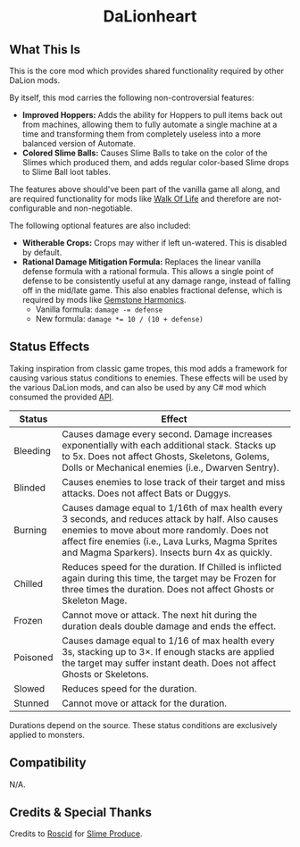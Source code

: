 ﻿<div align="center">

# DaLionheart

</div>

## What This Is

This is the core mod which provides shared functionality required by other DaLion mods.

By itself, this mod carries the following non-controversial features:
- **Improved Hoppers:** Adds the ability for Hoppers to pull items back out from machines, allowing them to fully automate a single machine at a time and transforming them from completely useless into a more balanced version of Automate﻿.
- **Colored Slime Balls:** Causes Slime Balls to take on the color of the Slimes which produced them, and adds regular color-based Slime drops﻿ to Slime Ball loot tables.

The features above should've been part of the vanilla game all along, and are required functionality for mods like [Walk Of Life](../Professions) and therefore are not-configurable and non-negotiable.

The following optional features are also included:
- **Witherable Crops:** Crops may wither if left un-watered. This is disabled by default.
- **Rational Damage Mitigation Formula:** Replaces the linear vanilla defense formula with a rational formula. This allows a single point of defense to be consistently useful at any damage range, instead of falling off in the mid/late game. This also enables fractional defense, which is required by mods like [Gemstone Harmonics](../Harmonics).
    - Vanilla formula: `damage -= defense`
    - New formula: `damage *= 10 / (10 + defense)`


## Status Effects

Taking inspiration from classic game tropes, this mod adds a framework for causing various status conditions to enemies. These effects will be used by the various DaLion mods, and can also be used by any C# mod which consumed the provided [API](/ICoreApi).

| Status | Effect |
| ------ | ------ |
| Bleeding | Causes damage every second. Damage increases exponentially with each additional stack. Stacks up to 5x. Does not affect Ghosts, Skeletons, Golems, Dolls or Mechanical enemies (i.e., Dwarven Sentry). |
| Blinded | Causes enemies to lose track of their target and miss attacks. Does not affect Bats or Duggys. |
| Burning | Causes damage equal to 1/16th of max health every 3 seconds, and reduces attack by half. Also causes enemies to move about more randomly. Does not affect fire enemies (i.e., Lava Lurks, Magma Sprites and Magma Sparkers). Insects burn 4x as quickly. |
| Chilled | Reduces speed for the duration. If Chilled is inflicted again during this time, the target may be Frozen for three times the duration. Does not affect Ghosts or Skeleton Mage. |
| Frozen | Cannot move or attack. The next hit during the duration deals double damage and ends the effect. |
| Poisoned | Causes damage equal to 1/16 of max health every 3s, stacking up to 3×. If enough stacks are applied the target may suffer instant death. Does not affect Ghosts or Skeletons.|
| Slowed | Reduces speed for the duration. |
| Stunned | Cannot move or attack for the duration. |

Durations depend on the source. These status conditions are exclusively applied to monsters.


## Compatibility

N/A.


## Credits & Special Thanks

Credits to [Roscid](https://next.nexusmods.com/profile/Roscid/about-me?gameId=1303)﻿ for [Slime Produce﻿](https://www.nexusmods.com/stardewvalley/mods/7634).

